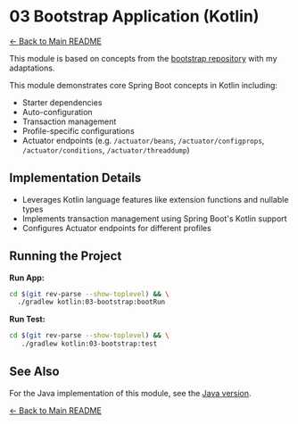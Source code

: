 # 03 Bootstrap Application (Kotlin)

[← Back to Main README](../../README.md)

This module is based on concepts from the [bootstrap repository](https://github.com/reactive-spring-book/bootstrap) with my adaptations.

This module demonstrates core Spring Boot concepts in Kotlin including:
- Starter dependencies 
- Auto-configuration
- Transaction management
- Profile-specific configurations
- Actuator endpoints (e.g. `/actuator/beans`, `/actuator/configprops`, `/actuator/conditions`, `/actuator/threaddump`)

## Implementation Details

- Leverages Kotlin language features like extension functions and nullable types
- Implements transaction management using Spring Boot's Kotlin support
- Configures Actuator endpoints for different profiles

## Running the Project

**Run App:**

```bash
cd $(git rev-parse --show-toplevel) && \
  ./gradlew kotlin:03-bootstrap:bootRun
```

**Run Test:**

```bash
cd $(git rev-parse --show-toplevel) && \
   ./gradlew kotlin:03-bootstrap:test
```

## See Also

For the Java implementation of this module, see the [Java version](../../java/03-bootstrap).

[← Back to Main README](../../README.md)
